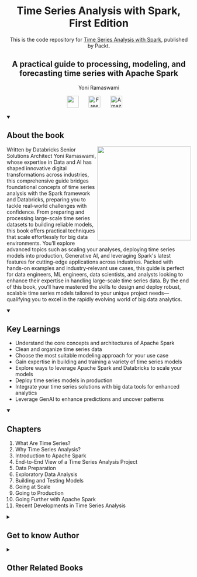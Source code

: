 <h1 align="center">
Time Series Analysis with Spark, First Edition</h1>
<p align="center">This is the code repository for <a href ="https://www.packtpub.com/en-us/product/time-series-analysis-with-spark-9781803247175"> Time Series Analysis with Spark</a>, published by Packt.
</p>

<h2 align="center">
A practical guide to processing, modeling, and forecasting time series with Apache Spark
</h2>
<p align="center">
Yoni Ramaswami</p>

<p align="center">
   <a href="https://packt.link/ds" alt="Discord" title="Learn more on the Discord server"><img width="32px" src="https://cliply.co/wp-content/uploads/2021/08/372108630_DISCORD_LOGO_400.gif"/></a>
  &#8287;&#8287;&#8287;&#8287;&#8287;
  <a href="https://packt.link/free-ebook/9781803232256"><img width="32px" alt="Free PDF" title="Free PDF" src="https://cdn-icons-png.flaticon.com/512/4726/4726010.png"/></a>
 &#8287;&#8287;&#8287;&#8287;&#8287;
   <a href="https://www.amazon.com/dp/B0DSKKGGTR/"><img width="32px" alt="Amazon" title="Get your copy" src="https://cdn-icons-png.flaticon.com/512/15466/15466027.png"/></a>
  &#8287;&#8287;&#8287;&#8287;&#8287;
</p>
<details open> 
  <summary><h2>About the book</summary>
<a href="https://www.packtpub.com/en-us/product/time-series-analysis-with-spark-9781803247175">
<img src="https://content.packt.com/B18568/cover_image_small.jpg" alt="" height="256px" align="right">
</a>

Written by Databricks Senior Solutions Architect Yoni Ramaswami, whose expertise in Data and AI has shaped innovative digital transformations across industries, this comprehensive guide bridges foundational concepts of time series analysis with the Spark framework and Databricks, preparing you to tackle real-world challenges with confidence.
From preparing and processing large-scale time series datasets to building reliable models, this book offers practical techniques that scale effortlessly for big data environments. You’ll explore advanced topics such as scaling your analyses, deploying time series models into production, Generative AI, and leveraging Spark's latest features for cutting-edge applications across industries. Packed with hands-on examples and industry-relevant use cases, this guide is perfect for data engineers, ML engineers, data scientists, and analysts looking to enhance their expertise in handling large-scale time series data.
By the end of this book, you’ll have mastered the skills to design and deploy robust, scalable time series models tailored to your unique project needs—qualifying you to excel in the rapidly evolving world of big data analytics.</details>
<details open> 
  <summary><h2>Key Learnings</summary>
<ul>

<li>Understand the core concepts and architectures of Apache Spark</li>

<li>Clean and organize time series data</li>

<li>Choose the most suitable modeling approach for your use case</li>

<li>Gain expertise in building and training a variety of time series models</li>

<li>Explore ways to leverage Apache Spark and Databricks to scale your models</li>

<li>Deploy time series models in production</li>

<li>Integrate your time series solutions with big data tools for enhanced analytics</li>

<li>Leverage GenAI to enhance predictions and uncover patterns</li>

</ul>

  </details>

<details open> 
  <summary><h2>Chapters</summary>
<ol>

  <li>What Are Time Series?</li>

  <li>Why Time Series Analysis?</li>

  <li>Introduction to Apache Spark</li>

  <li>End-to-End View of a Time Series Analysis Project</li>

  <li>Data Preparation</li>

  <li>Exploratory Data Analysis</li>

  <li>Building and Testing Models</li>

  <li>Going at Scale</li>

  <li>Going to Production</li>

  <li>Going Further with Apache Spark</li>

  <li>Recent Developments in Time Series Analysis</li>

</ol>

</details>    


<details> 
  <summary><h2>Get to know Author</h2></summary>

_Yoni Ramaswami_ Yoni Ramaswami is a Senior Solutions Architect at Databricks with two decades of experience in IT, data, and AI. Recognized for his contributions to projects spanning digitally innovative technologies across industries, Yoni combines thought leadership, architecture, and implementation expertise. Originally from Mauritius, Yoni earned his Diplôme d'Ingénieur from UTC in France and Chalmers in Sweden, grounding his global perspective in both technical rigour and cultural insight. When not devising practical, high-impact solutions, he can be found exploring the lush landscapes of Mauritius with his son.



</details>
<details> 
  <summary><h2>Other Related Books</h2></summary>
<ul>

  <li><a href="https://www.packtpub.com/en-us/product/modern-time-series-forecasting-with-python-second-edition/9781835883181">Modern Time Series Forecasting with Python, Second Edition</a></li>

  <li><a href="https://www.packtpub.com/en-us/product/time-series-analysis-with-python-cookbook-first-edition/9781801075541">Time Series Analysis with Python Cookbook, First Edition</a></li>
 
</ul>

</details>
